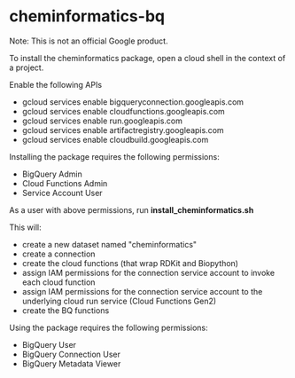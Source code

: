 # cheminformatics-bq

Note: This is not an official Google product.

To install the cheminformatics package, open a cloud shell in the context of a project. 

Enable the following APIs

- gcloud services enable bigqueryconnection.googleapis.com
- gcloud services enable cloudfunctions.googleapis.com
- gcloud services enable run.googleapis.com
- gcloud services enable artifactregistry.googleapis.com
- gcloud services enable cloudbuild.googleapis.com

Installing the package requires the following permissions:

- BigQuery Admin
- Cloud Functions Admin
- Service Account User

As a user with above permissions, run **install_cheminformatics.sh**

This will:

- create a new dataset named "cheminformatics" 
- create a connection
- create the cloud functions (that wrap RDKit and Biopython)
- assign IAM permissions for the connection service account to invoke each cloud function
- assign IAM permissions for the connection service account to the underlying cloud run service (Cloud Functions Gen2)
- create the BQ functions  

Using the package requires the following permissions:

- BigQuery User
- BigQuery Connection User
- BigQuery Metadata Viewer
